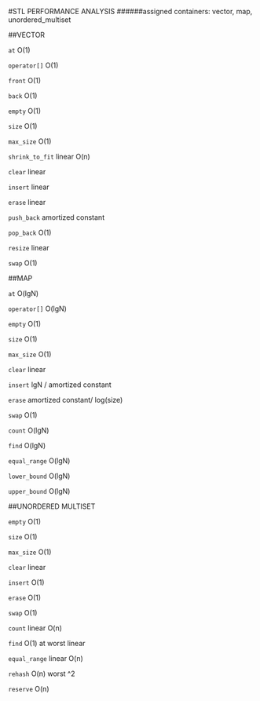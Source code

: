 #STL PERFORMANCE ANALYSIS
######assigned containers: vector, map, unordered_multiset 


##VECTOR

`at` 
O(1)

`operator[]`
O(1)

`front`
O(1)

`back`
O(1)

`empty`
O(1)

`size`
O(1)

`max_size`
O(1)

`shrink_to_fit`
linear O(n)

`clear`
linear

`insert`
linear

`erase`
linear

`push_back`
amortized constant

`pop_back`
O(1)

`resize`
linear

`swap`
O(1)


##MAP

`at`
O(lgN)
 
`operator[]`
O(lgN)

`empty`
O(1)

`size`
O(1)

`max_size`
O(1)

`clear`
linear

`insert`
lgN / amortized constant

`erase`
amortized constant/ log(size)

`swap`
O(1)

`count`
O(lgN)

`find`
O(lgN)

`equal_range`
O(lgN)

`lower_bound`
O(lgN)

`upper_bound`
O(lgN)


##UNORDERED MULTISET

`empty`
O(1)

`size`
O(1)

`max_size`
O(1)

`clear`
linear

`insert`
O(1) 

`erase`
O(1)

`swap`
O(1)

`count`
linear O(n)

`find`
O(1) at worst linear

`equal_range`
linear O(n)

`rehash`
O(n) worst ^2

`reserve`
O(n)








